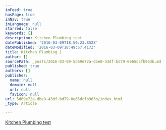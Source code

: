 ```yaml
---
inFeed: true
hasPage: true
inNav: true
inLanguage: null
starred: false
keywords: []
description: Kitchen Plumbing test
datePublished: '2016-03-09T18:50:23.852Z'
dateModified: '2016-03-09T18:49:57.417Z'
title: Kitchen Plumbing 1
author: []
sourcePath: _posts/2016-03-09-5d69e72a-dbe8-43df-bd79-0e65dcfb963b.md
published: true
authors: []
publisher:
  name: null
  domain: null
  url: null
  favicon: null
url: 5d69e72a-dbe8-43df-bd79-0e65dcfb963b/index.html
_type: Article

---
```

[Kitchen Plumbing test][0]

[0]: https://thegrid.ai/little-rock-plumbing/our-services/Kitchen-Plumbing-test
